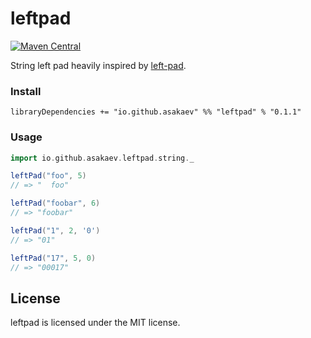 # leftpad

[![Maven Central](https://img.shields.io/maven-central/v/io.github.asakaev/leftpad_2.13.svg)](https://maven-badges.herokuapp.com/maven-central/io.github.asakaev/leftpad_2.13)

String left pad heavily inspired by [left-pad](https://github.com/left-pad/left-pad/).

### Install

```
libraryDependencies += "io.github.asakaev" %% "leftpad" % "0.1.1"
```

### Usage

```scala
import io.github.asakaev.leftpad.string._

leftPad("foo", 5)
// => "  foo"

leftPad("foobar", 6)
// => "foobar"

leftPad("1", 2, '0')
// => "01"

leftPad("17", 5, 0)
// => "00017"
```

## License

leftpad is licensed under the MIT license.
